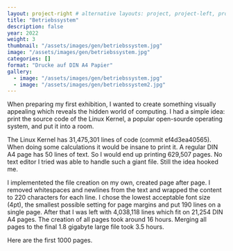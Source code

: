 ```yaml
---
layout: project-right # alternative layouts: project, project-left, project-right, project-top
title: "Betriebssystem"
description: false
year: 2022
weight: 3
thumbnail: "/assets/images/gen/betriebssystem.jpg"
image: "/assets/images/gen/betriebssystem.jpg"
categories: []
format: "Drucke auf DIN A4 Papier"
gallery:
  - image: "/assets/images/gen/betriebssystem.jpg"
  - image: "/assets/images/gen/betriebssystem2.jpg"
---
```


When preparing my first exhibition, I wanted to create something visually appealing which reveals the hidden world of computing.
I had a simple idea: print the source code of the Linux Kernel, a popular open-sourde operating system, and put it into a room.

The Linux Kernel has 31,475,301 lines of code (commit ef4d3ea40565). 
When doing some calculations it would be insane to print it. 
A regular DIN A4 page has 50 lines of text. So I would end up printing 629,507 pages.
No text editor I tried was able to handle such a giant file. Still the idea hooked me.

I implementeted the file creation on my own, created page after page.
I removed whitespaces and newlines from the text and wrapped the content to 220 characters for each line.
I chose the lowest acceptable font size (4pt), the smallest possible setting for page margins and put 190 lines on a single page.
After that I was left with 4,038,118 lines which fit on 21,254 DIN A4 pages.
The creation of all pages took around 16 hours. Merging all pages to the final 1.8 gigabyte large file took 3.5 hours.

Here are the first 1000 pages.